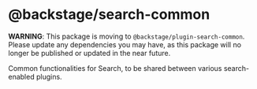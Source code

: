 # @backstage/search-common

**WARNING**: This package is moving to `@backstage/plugin-search-common`.
Please update any dependencies you may have, as this package will no longer be
published or updated in the near future.

Common functionalities for Search, to be shared between various search-enabled plugins.
